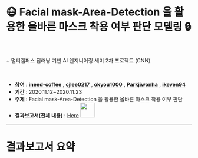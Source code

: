 # :mask: Facial mask-Area-Detection 을 활용한 올바른 마스크 착용 여부 판단 모델링 :lock: ​   

\+ 멀티캠퍼스 딥러닝 기반 AI 엔지니어링 세미 2차 프로젝트 (CNN)

​	

- __참여__ : [__ineed-coffee__](https://github.com/ineed-coffee) ,  [__cjlee0217__](https://github.com/cjlee0217) , [__okyou1000__](https://github.com/okyou1000) , [__Parkjiwonha__](https://github.com/Parkjiwonha) , [__ikeven94__](https://github.com/ikeven94) 
- __기간__ : 2020.11.12~2020.11.23
- __주제__ : Facial mask-Area-Detection 을 활용한 올바른 마스크 착용 여부 판단
- __결과보고서(전체 내용)__ :   [Here](https://drive.google.com/file/d/1-IWaciQrFbH6eN0UEdoTkQCWkAuaM9o2/view?usp=sharing) <a><img src="https://media.giphy.com/media/mFknMI76h9WHmuukXw/giphy.gif" width="40px"></a> 

***
# 결과보고서 요약